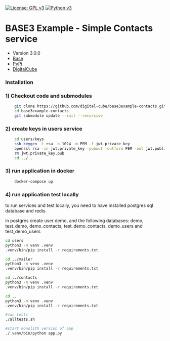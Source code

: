 [![License: GPL v3](https://img.shields.io/badge/License-GPL%20v3-blue.svg)](https://www.gnu.org/licenses/gpl-3.0)
[![Python v3](https://img.shields.io/pypi/pyversions/Django.svg)](https://www.python.org/download/releases/3.0/)

# **BASE3 Example - Simple Contacts service**

* Version 3.0.0
* [Base](https://base3.dev/)
* [PyPi](https://pypi.org/project/base3/)
* [DigitalCube](https://digitalcube.rs/)

### Installation

### 1) Checkout code and submodules

```bash
    git clone https://github.com/digital-cube/base3example-contacts.git
    cd base3example-contacts
    git submodule update --init --recursive
```

### 2) create keys in users service

```bash
    cd users/keys
    ssh-keygen -t rsa -b 1024 -m PEM -f jwt.private_key
    openssl rsa -in jwt.private_key -pubout -outform PEM -out jwt.public_key
    rm jwt.private_key.pub
    cd ../..
```

### 3) run application in docker 

```bash
    docker-compose up
```

### 4) run application test locally

to run services and test locally, you need to have installed postgres sql
database and redis.

in postgres create user demo, and the following databases:
demo, test_demo, demo_contacts, test_demo_contacts, demo_users and test_demo_users


```bash
cd users
python3 -m venv .venv
.venv/bin/pip install -r requirements.txt

cd ../mailer
python3 -m venv .venv
.venv/bin/pip install -r requirements.txt

cd ../contacts
python3 -m venv .venv
.venv/bin/pip install -r requirements.txt

cd ..
python3 -m venv .venv
.venv/bin/pip install -r requirements.txt

#run tests
./alltests.sh

#start monolith version of app
./.venv/bin/python app.py 
```

